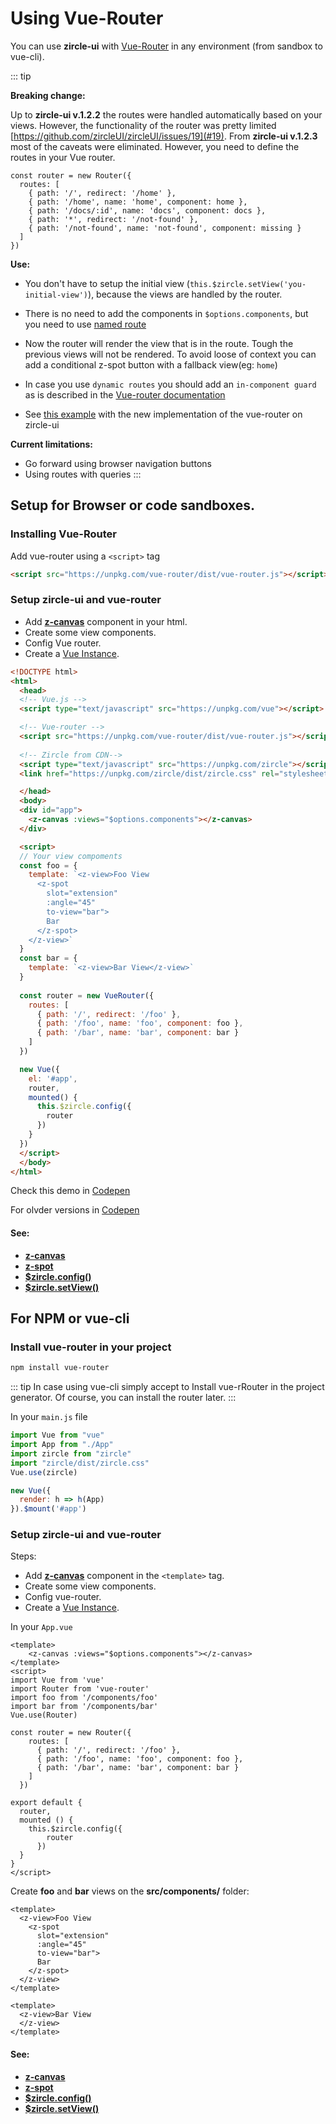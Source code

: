 # Using Vue-Router

You can use **zircle-ui** with [Vue-Router](https://router.vuejs.org/) in any environment (from sandbox to vue-cli). 

::: tip

**Breaking change:**

Up to **zircle-ui v.1.2.2** the routes were handled automatically based on your views. However, the functionality of the router was pretty limited [https://github.com/zircleUI/zircleUI/issues/19](#19). From  **zircle-ui v.1.2.3** most of the caveats were eliminated. However, you need to define the routes in your Vue router.
```
const router = new Router({
  routes: [
    { path: '/', redirect: '/home' },
    { path: '/home', name: 'home', component: home },
    { path: '/docs/:id', name: 'docs', component: docs },
    { path: '*', redirect: '/not-found' },
    { path: '/not-found', name: 'not-found', component: missing }
  ]
})
```
**Use:**
- You don't have to setup the initial view (`this.$zircle.setView('you-initial-view')`), because the views are handled by the router.

- There is no need to add the components in `$options.components`, but you need to use [named route](https://router.vuejs.org/guide/essentials/named-routes.html)

- Now the router will render the view that is in the route. Tough the previous views will not be rendered. To avoid loose of context you can add a conditional z-spot button with a fallback view(eg: `home`)

- In case you use  `dynamic routes` you should add an `in-component guard` as is described in the [Vue-router documentation](https://router.vuejs.org/guide/advanced/navigation-guards.html#in-component-guards)

- See [this example](#) with the new implementation of the vue-router on zircle-ui

**Current limitations:**
- Go forward using browser navigation buttons
- Using routes with queries
:::

## Setup for Browser or code sandboxes.

### Installing Vue-Router

Add vue-router using a `<script>` tag

```html
<script src="https://unpkg.com/vue-router/dist/vue-router.js"></script>
```

### Setup zircle-ui and vue-router

* Add [**z-canvas**](/api/z-canvas.html) component in your html.
* Create some view components.
* Config Vue router.
* Create a [Vue Instance](https://vuejs.org/v2/guide/instance.html).

```html
<!DOCTYPE html>
<html>
  <head>
  <!-- Vue.js -->
  <script type="text/javascript" src="https://unpkg.com/vue"></script>

  <!-- Vue-router -->
  <script src="https://unpkg.com/vue-router/dist/vue-router.js"></script>
 
  <!-- Zircle from CDN-->
  <script type="text/javascript" src="https://unpkg.com/zircle"></script>
  <link href="https://unpkg.com/zircle/dist/zircle.css" rel="stylesheet">

  </head>
  <body>
  <div id="app">
    <z-canvas :views="$options.components"></z-canvas>
  </div>

  <script>
  // Your view compoments
  const foo = {
    template: `<z-view>Foo View
      <z-spot 
        slot="extension"
        :angle="45"
        to-view="bar">
        Bar
      </z-spot>
    </z-view>`
  }
  const bar = {
    template: `<z-view>Bar View</z-view>`
  }
  
  const router = new VueRouter({
    routes: [
      { path: '/', redirect: '/foo' },
      { path: '/foo', name: 'foo', component: foo },
      { path: '/bar', name: 'bar', component: bar }
    ]
  })

  new Vue({
    el: '#app',
    router,
    mounted() {
      this.$zircle.config({
        router
      })
    }
  })
  </script>
  </body>
</html>
```
Check this demo in [Codepen](https://codepen.io/zircle/pen/xmzoEB) 

For olvder versions in [Codepen](https://codepen.io/zircle/pen/RxvzVa) 

#### See: 
- [**z-canvas**](/api/z-canvas.html)
- [**z-spot**](/api/z-spot.html)
- [**$zircle.config()**](/api/public-api.html#config-definition)
- [**$zircle.setView()**](/api/public-api.html#setview-viewname)

## For NPM or vue-cli

### Install vue-router in your project
```bash 
npm install vue-router
```

::: tip
In case using vue-cli simply accept to Install vue-rRouter in the project generator. Of course, you can install the router later.
:::

In your `main.js` file
```js
import Vue from "vue"
import App from "./App"
import zircle from "zircle"
import "zircle/dist/zircle.css"
Vue.use(zircle)

new Vue({
  render: h => h(App)
}).$mount('#app')
```

### Setup zircle-ui and vue-router

Steps:

* Add [**z-canvas**](/api/z-canvas.html) component in the `<template>` tag.
* Create some view components.
* Config vue-router.
* Create a [Vue Instance](https://vuejs.org/v2/guide/instance.html).

In your `App.vue`

```vue
<template>
    <z-canvas :views="$options.components"></z-canvas>
</template>
<script>
import Vue from 'vue'
import Router from 'vue-router'
import foo from '/components/foo'
import bar from '/components/bar'
Vue.use(Router)

const router = new Router({
    routes: [
      { path: '/', redirect: '/foo' },
      { path: '/foo', name: 'foo', component: foo },
      { path: '/bar', name: 'bar', component: bar }
    ]
  })

export default {
  router,
  mounted () {
    this.$zircle.config({
        router
      })
  }
}
</script>

```

Create **foo** and **bar** views on the **src/components/** folder:

```vue
<template>
  <z-view>Foo View
    <z-spot
      slot="extension"
      :angle="45"
      to-view="bar">
      Bar
    </z-spot>
  </z-view>
</template>
```

```vue
<template>
  <z-view>Bar View
  </z-view>
</template>
```

#### See: 
- [**z-canvas**](/api/z-canvas.html)
- [**z-spot**](/api/z-spot.html)
- [**$zircle.config()**](/api/public-api.html#config-definition)
- [**$zircle.setView()**](/api/public-api.html#setview-viewname)


